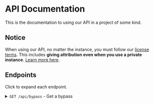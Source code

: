 # API Documentation

This is the documentation to using our API in a project of some kind.

## Notice

When using our API, no matter the instance, you must follow our [license terms](../LICENSE). This includes **giving attribution even when you use a private instance**. [Learn more here](https://choosealicense.com/licenses/agpl-3.0/). 

## Endpoints

Click to expand each endpoint.

<details>
  <summary>
    <code>GET /api/bypass</code> - Get a bypass
  </summary>

### Parameters

|Name|Type|Required|Description|
|---|---|---|---|
|`url`|`string`, URL encoded|Yes|The URL of the adlink you want to bypass.|
|`ignoreCache`|`boolean`: `true`/`false`|No|Determines if you want to avoid using the cache for your solution.|
|`allowCache`|`boolean`: `true`/`false`|No|Determines if you don't want to have your link's solution be in the cache.|
|`ignoreFF`|`boolean`: `true`/`false`|No|Determines if you don't want to avoid checking FastForward's Crowd Bypass for a destination.|
|`allowFF`|`boolean`: `true`/`false`|No|Determines if you don't want to sync certain types of links to FastForward's Crowd Bypass.|
|`password`|`string`, URL encoded|Yes, if link is passworded.|Password of the link.|
|`referer`|`string`, URL encoded|No|Referer of the bypass, use if the site you're bypassing is referer locked.|


### Responses

A successful response would look like this.

```json
{
  "success": true, // Detemines success of request.
  "destination": "https://git.gay/a/bifm", // Destination of URL.
  "originalUrl": "https://ouo.io/2dktqo", // The original URL.
  "dateSolved": 1655685246159, // JS Date() output
  "fromCache": true, // Determines if the solution came from the BIFM instance's cache or not.
  "fromFastforward": false // Determines if the solution came from FastForward's Crowd Bypass feature or not.
}
```

An errored response would look like this.

```json
{
  "success": false, // Detemines success of request.
  "error": "Navigation timeout of 30000 ms exceeded", // error message, see console for error trace
  "fromBackend": true // determines if error is from frontend or backend
}
```
</details>
